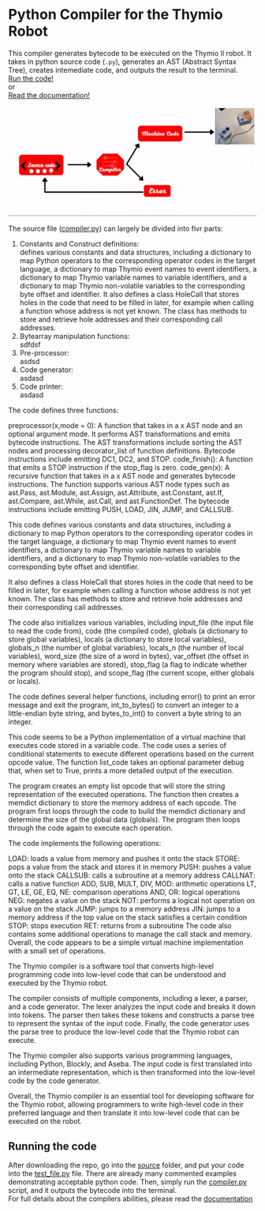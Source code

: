 # Python Compiler for the Thymio Robot

This compiler generates bytecode to be executed on the Thymio II robot. It takes in python source code (`.py`), generates an AST (Abstract Syntax Tree), creates intemediate code, and outputs the result to the terminal.<br>
[Run the code!](#running-the-code) <br>
or<br>
[Read the documentation!](documentation.pdf)

![thymio_compiler](./thymio_comp.gif)


The source file ([compiler.py](source/compiler.py)) can largely be divided into fivr parts:

1. Constants and Construct definitions:<br>
    defines various constants and data structures, including a dictionary to map Python operators to the corresponding operator codes in the target language, a dictionary to map Thymio event names to event identifiers, a dictionary to map Thymio variable names to variable identifiers, and a dictionary to map Thymio non-volatile variables to the corresponding byte offset and identifier.
    It also defines a class HoleCall that stores holes in the code that need to be filled in later, for example when calling a function whose address is not yet known. The class has methods to store and retrieve hole addresses and their corresponding call addresses.
2. Bytearray manipulation functions:<br>
   sdfdsf
3. Pre-processor:<br>
    asdsd
4. Code generator:<br>
   asdasd
5. Code printer:<br>
   asdasd

The code defines three functions:

preprocessor(x,mode = 0): A function that takes in a x AST node and an optional argument mode. It performs AST transformations and emits bytecode instructions. The AST transformations include sorting the AST nodes and processing decorator_list of function definitions. Bytecode instructions include emitting DC1, DC2, and STOP.
code_finish(): A function that emits a STOP instruction if the stop_flag is zero.
code_gen(x): A recursive function that takes in a x AST node and generates bytecode instructions. The function supports various AST node types such as ast.Pass, ast.Module, ast.Assign, ast.Attribute, ast.Constant, ast.If, ast.Compare, ast.While, ast.Call, and ast.FunctionDef. The bytecode instructions include emitting PUSH, LOAD, JIN, JUMP, and CALLSUB.







This code defines various constants and data structures, including a dictionary to map Python operators to the corresponding operator codes in the target language, a dictionary to map Thymio event names to event identifiers, a dictionary to map Thymio variable names to variable identifiers, and a dictionary to map Thymio non-volatile variables to the corresponding byte offset and identifier.

It also defines a class HoleCall that stores holes in the code that need to be filled in later, for example when calling a function whose address is not yet known. The class has methods to store and retrieve hole addresses and their corresponding call addresses.

The code also initializes various variables, including input_file (the input file to read the code from), code (the compiled code), globals (a dictionary to store global variables), locals (a dictionary to store local variables), globals_n (the number of global variables), locals_n (the number of local variables), word_size (the size of a word in bytes), var_offset (the offset in memory where variables are stored), stop_flag (a flag to indicate whether the program should stop), and scope_flag (the current scope, either globals or locals).

The code defines several helper functions, including error() to print an error message and exit the program, int_to_bytes() to convert an integer to a little-endian byte string, and bytes_to_int() to convert a byte string to an integer.







This code seems to be a Python implementation of a virtual machine that executes code stored in a variable code. The code uses a series of conditional statements to execute different operations based on the current opcode value. The function list_code takes an optional parameter debug that, when set to True, prints a more detailed output of the execution.

The program creates an empty list opcode that will store the string representation of the executed operations. The function then creates a memdict dictionary to store the memory address of each opcode. The program first loops through the code to build the memdict dictionary and determine the size of the global data (globals). The program then loops through the code again to execute each operation.

The code implements the following operations:

LOAD: loads a value from memory and pushes it onto the stack
STORE: pops a value from the stack and stores it in memory
PUSH: pushes a value onto the stack
CALLSUB: calls a subroutine at a memory address
CALLNAT: calls a native function
ADD, SUB, MULT, DIV, MOD: arithmetic operations
LT, GT, LE, GE, EQ, NE: comparison operations
AND, OR: logical operations
NEG: negates a value on the stack
NOT: performs a logical not operation on a value on the stack
JUMP: jumps to a memory address
JIN: jumps to a memory address if the top value on the stack satisfies a certain condition
STOP: stops execution
RET: returns from a subroutine
The code also contains some additional operations to manage the call stack and memory. Overall, the code appears to be a simple virtual machine implementation with a small set of operations.



The Thymio compiler is a software tool that converts high-level programming code into low-level code that can be understood and executed by the Thymio robot.

The compiler consists of multiple components, including a lexer, a parser, and a code generator. The lexer analyzes the input code and breaks it down into tokens. The parser then takes these tokens and constructs a parse tree to represent the syntax of the input code. Finally, the code generator uses the parse tree to produce the low-level code that the Thymio robot can execute.

The Thymio compiler also supports various programming languages, including Python, Blockly, and Aseba. The input code is first translated into an intermediate representation, which is then transformed into the low-level code by the code generator.

Overall, the Thymio compiler is an essential tool for developing software for the Thymio robot, allowing programmers to write high-level code in their preferred language and then translate it into low-level code that can be executed on the robot.

## Running the code
After downloading the repo, go into the [source](/source/) folder, and put your code into the [test_file.py](source/test_file.py) file. There are already many commented examples demonstrating acceptable python code. Then, simply run the [compiler.py](source/compiler.py) script, and it outputs the bytecode into the terminal.<br>
For full details about the compilers abilities, please read the [documentation](documentation.pdf)